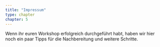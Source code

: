 ```yaml
---
title: "Impressum"
type: chapter
chapter: 5
--- 
```


Wenn ihr euren Workshop erfolgreich durchgeführt habt, haben wir hier noch ein
paar Tipps für die Nachbereitung und weitere Schritte.